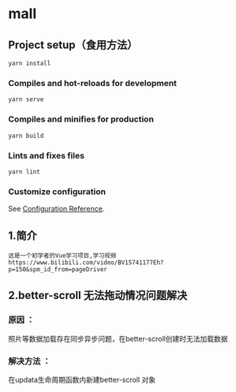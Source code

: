 # mall

## Project setup（食用方法）
```
yarn install
```

### Compiles and hot-reloads for development
```
yarn serve
```

### Compiles and minifies for production
```
yarn build
```

### Lints and fixes files
```
yarn lint
```

### Customize configuration
See [Configuration Reference](https://cli.vuejs.org/config/).

## 1.简介 

    这是一个初学者的Vue学习项目,学习视频 
    https://www.bilibili.com/video/BV15741177Eh?p=150&spm_id_from=pageDriver

## 2.better-scroll 无法拖动情况问题解决

### 原因 ： 
照片等数据加载存在同步异步问题，在better-scroll创建时无法加载数据

### 解决方法 ：
在updata生命周期函数内新建better-scroll 对象